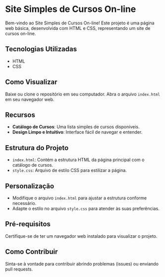 # Site Simples de Cursos On-line

Bem-vindo ao Site Simples de Cursos On-line! Este projeto é uma página web básica, desenvolvida com HTML e CSS, representando um site de cursos on-line.

## Tecnologias Utilizadas

- HTML
- CSS

## Como Visualizar

Baixe ou clone o repositório em seu computador.
Abra o arquivo `index.html` em seu navegador web.

## Recursos

- **Catálogo de Cursos**: Uma lista simples de cursos disponíveis.
- **Design Limpo e Intuitivo**: Interface fácil de navegar e entender.

## Estrutura do Projeto

- `index.html`: Contém a estrutura HTML da página principal com o catálogo de cursos.
- `style.css`: Arquivo de estilo CSS para estilizar a página.

## Personalização

- Modifique o arquivo `index.html` para ajustar a estrutura conforme necessário.
- Adapte o estilo no arquivo `style.css` para atender às suas preferências.

## Pré-requisitos

Certifique-se de ter um navegador web instalado para visualizar o projeto.

## Como Contribuir

Sinta-se à vontade para contribuir abrindo problemas (issues) ou enviando pull requests.